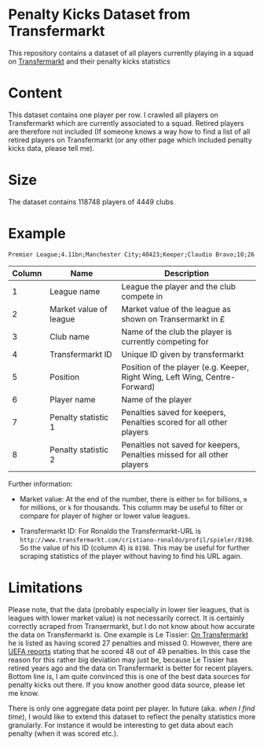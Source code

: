 # Penalty Kicks Dataset from Transfermarkt
This repository contains a dataset of all players currently playing in a squad on [Transfermarkt](http://www.transfermarkt.co.uk/) and their penalty kicks statistics

# Content
This dataset contains one player per row. I crawled all players on Transfermarkt which are currently associated to a squad. Retired players are therefore not included (If someone knows a way how to find a list of all retired players on Transfermarkt (or any other page which included penalty kicks data, please tell me). 

# Size
The dataset contains 118748 players of 4449 clubs.

# Example

`Premier League;4.11bn;Manchester City;40423;Keeper;Claudio Bravo;10;26`

| Column        | Name          | Description  |
| ------------- |--------------| -----|
| 1      | League name| League the player and the club compete in |
| 2      | Market value of league | Market value of the league as shown on Transermarkt in £ |
| 3      | Club name | Name of the club the player is currently competing for |
| 4      | Transfermarkt ID | Unique ID given by transfermarkt |
| 5      | Position | Position of the player (e.g. Keeper, Right Wing, Left Wing, Centre-Forward) |
| 6      | Player name | Name of the player |
| 7      | Penalty statistic 1 | Penalties saved for keepers, Penalties scored for all other players |
| 8      | Penalty statistic 2 | Penalties not saved for keepers, Penalties missed for all other players |


Further information:

* Market value: At the end of the number, there is either `bn` for billions, `m` for millions, or `k` for thousands. This column may be useful to filter or compare for player of higher or lower value leagues.

* Transfermarkt ID: For Ronaldo the Transfermarkt-URL is `http://www.transfermarkt.com/cristiano-ronaldo/profil/spieler/8198`. So the value of his ID (column 4) is `8198`. This may be useful for further scraping statistics of the player without having to find his URL again.

# Limitations

Please note, that the data (probably especially in lower tier leagues, that is leagues with lower market value) is not necessarily correct. It is certainly correctly scraped from Transermarkt, but I do not know about how accurate the data on Transfermarkt is. One example is Le Tissier: [On Transfermarkt](http://www.transfermarkt.com/matt-le-tissier/elfmetertore/spieler/43705) he is listed as having scored 27 penalties and missed 0. However, there are [UEFA reports](http://www.uefa.com/memberassociations/news/newsid=1913517.html) stating that he scored 48 out of 49 penalties. In this case the reason for this rather big deviation may just be, because Le Tissier has retired years ago and the data on Transfermarkt is better for recent players. Bottom line is, I am quite convinced this is one of the best data sources for penalty kicks out there. If you know another good data source, please let me know.

There is only one aggregate data point per player. In future (aka. *when I find time*), I would like to extend this dataset to reflect the penalty statistics more granularly. For instance it would be interesting to get data about each penalty (when it was scored etc.). 

